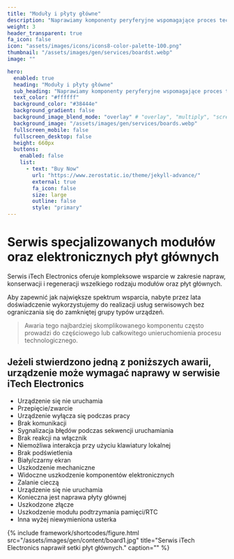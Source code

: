 ```yaml
---
title: "Moduły i płyty główne"
description: "Naprawiamy komponenty peryferyjne wspomagające proces technologiczny."
weight: 3
header_transparent: true
fa_icon: false
icon: "assets/images/icons/icons8-color-palette-100.png"
thumbnail: "/assets/images/gen/services/boardst.webp"
image: ""

hero:
  enabled: true
  heading: "Moduły i płyty główne"
  sub_heading: "Naprawiamy komponenty peryferyjne wspomagające proces technologiczny."
  text_color: "#ffffff"
  background_color: "#38444e"
  background_gradient: false
  background_image_blend_mode: "overlay" # "overlay", "multiply", "screen"
  background_image: "/assets/images/gen/services/boards.webp"
  fullscreen_mobile: false
  fullscreen_desktop: false
  height: 660px
  buttons:
    enabled: false
    list:
      - text: "Buy Now"
        url: "https://www.zerostatic.io/theme/jekyll-advance/"
        external: true
        fa_icon: false
        size: large
        outline: false
        style: "primary"
---
```


# Serwis specjalizowanych modułów oraz elektronicznych płyt głównych

Serwis iTech Electronics oferuje kompleksowe wsparcie w zakresie napraw, konserwacji i regeneracji wszelkiego rodzaju modułów oraz płyt głównych.

Aby zapewnić jak największe spektrum wsparcia, nabyte przez lata doświadczenie wykorzystujemy do realizacji usług serwisowych bez ograniczania się do zamkniętej grupy typów urządzeń.


> Awaria tego najbardziej skomplikowanego komponentu często prowadzi do częściowego lub całkowitego unieruchomienia procesu technologicznego.


## Jeżeli stwierdzono jedną z poniższych awarii, urządzenie może wymagać naprawy w serwisie iTech Electronics

- Urządzenie się nie uruchamia
- Przepięcie/zwarcie
- Urządzenie wyłącza się podczas pracy
- Brak komunikacji
- Sygnalizacja błędów podczas sekwencji uruchamiania
- Brak reakcji na włącznik
- Niemożliwa interakcja przy użyciu klawiatury lokalnej
- Brak podświetlenia
- Biały/czarny ekran
- Uszkodzenie mechaniczne
- Widoczne uszkodzenie komponentów elektronicznych
- Zalanie cieczą
- Urządzenie się nie uruchamia
- Konieczna jest naprawa płyty głównej
- Uszkodzone złącze
- Uszkodzenie modułu podtrzymania pamięci/RTC
- Inna wyżej niewymieniona usterka


{% include framework/shortcodes/figure.html src="/assets/images/gen/content/board1.jpg" title="Serwis iTech Electronics naprawił setki płyt głównych." caption="" %}





